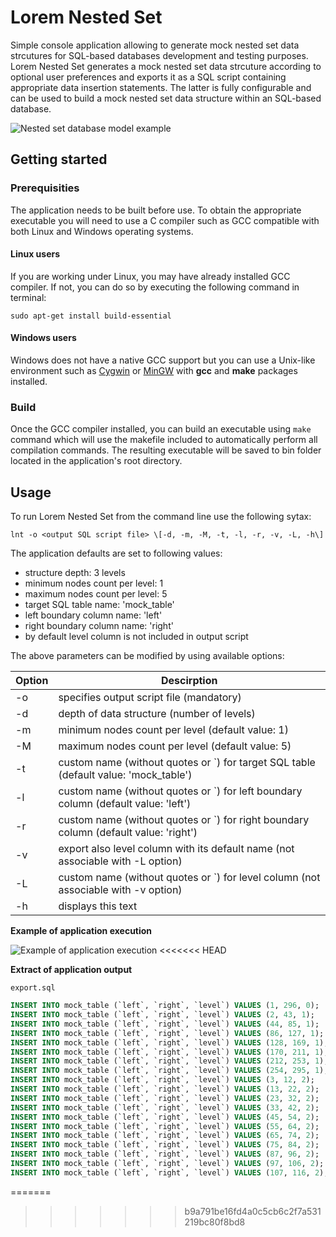 # Lorem Nested Set

Simple console application allowing to generate mock nested set data strcutures for SQL-based databases development and testing purposes. Lorem Nested Set generates a mock nested set data strcuture according to optional user preferences and exports it as a SQL script containing appropriate data insertion statements. The latter is fully configurable and can be used to build a mock nested set data structure within an SQL-based database. 

![Nested set database model example](https://image.ibb.co/bU5mta/Nested_Set_Model_Ex.png)

## Getting started

### Prerequisities

The application needs to be built before use. To obtain the appropriate executable you will need to use a C compiler such as GCC compatible with both Linux and Windows operating systems.

#### Linux users

If you are working under Linux, you may have already installed GCC compiler. If not, you can do so by executing the following command in terminal:

``sudo apt-get install build-essential``

#### Windows users

Windows does not have a native GCC support but you can use a Unix-like environment such as [Cygwin](https://www.cygwin.com) or [MinGW](www.mingw.org) with **gcc** and **make** packages installed.

### Build

Once the GCC compiler installed, you can build an executable using ``make`` command which will use the makefile included to automatically perform all compilation commands. The resulting executable will be saved to bin folder located in the application's root directory.

## Usage

To run Lorem Nested Set from the command line use the following sytax:

``lnt -o <output SQL script file> \[-d, -m, -M, -t, -l, -r, -v, -L, -h\]``
	
The application defaults are set to following values:
* structure depth:					3 levels
* minimum nodes count per level:	1
* maximum nodes count per level:	5
* target SQL table name:			'mock_table'
* left boundary column name:		'left'
* right boundary column name:		'right'
* by default level column is not included in output script

The above parameters can be modified by using available options:

| Option | Descirption |
| ------ | ----------- |
| -o | specifies output script file (mandatory) |
| -d | depth of data structure (number of levels)
| -m | minimum nodes count per level (default value: 1) |
| -M | maximum nodes count per level (default value: 5) |
| -t | custom name (without quotes or \`) for target SQL table (default value: 'mock_table') |
| -l | custom name (without quotes or \`) for left boundary column (default value: 'left') |
| -r | custom name (without quotes or \`) for right boundary column (default value: 'right') |
| -v | export also level column with its default name (not associable with -L option) |
| -L | custom name (without quotes or \`) for level column (not associable with -v option) |
| -h | displays this text |

**Example of application execution**

![Example of application execution](https://preview.ibb.co/jMKeDa/LNSEx.png)
<<<<<<< HEAD

**Extract of application output**

``export.sql``

```sql
INSERT INTO mock_table (`left`, `right`, `level`) VALUES (1, 296, 0);
INSERT INTO mock_table (`left`, `right`, `level`) VALUES (2, 43, 1);
INSERT INTO mock_table (`left`, `right`, `level`) VALUES (44, 85, 1);
INSERT INTO mock_table (`left`, `right`, `level`) VALUES (86, 127, 1);
INSERT INTO mock_table (`left`, `right`, `level`) VALUES (128, 169, 1);
INSERT INTO mock_table (`left`, `right`, `level`) VALUES (170, 211, 1);
INSERT INTO mock_table (`left`, `right`, `level`) VALUES (212, 253, 1);
INSERT INTO mock_table (`left`, `right`, `level`) VALUES (254, 295, 1);
INSERT INTO mock_table (`left`, `right`, `level`) VALUES (3, 12, 2);
INSERT INTO mock_table (`left`, `right`, `level`) VALUES (13, 22, 2);
INSERT INTO mock_table (`left`, `right`, `level`) VALUES (23, 32, 2);
INSERT INTO mock_table (`left`, `right`, `level`) VALUES (33, 42, 2);
INSERT INTO mock_table (`left`, `right`, `level`) VALUES (45, 54, 2);
INSERT INTO mock_table (`left`, `right`, `level`) VALUES (55, 64, 2);
INSERT INTO mock_table (`left`, `right`, `level`) VALUES (65, 74, 2);
INSERT INTO mock_table (`left`, `right`, `level`) VALUES (75, 84, 2);
INSERT INTO mock_table (`left`, `right`, `level`) VALUES (87, 96, 2);
INSERT INTO mock_table (`left`, `right`, `level`) VALUES (97, 106, 2);
INSERT INTO mock_table (`left`, `right`, `level`) VALUES (107, 116, 2);
```
=======
>>>>>>> b9a791be16fd4a0c5cb6c2f7a531219bc80f8bd8
